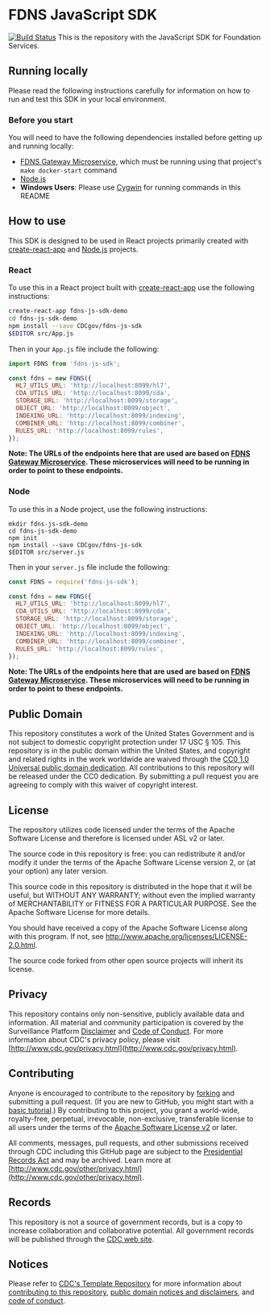 # FDNS JavaScript SDK
[![Build Status](https://travis-ci.org/CDCgov/fdns-js-sdk.svg?branch=master)](https://travis-ci.org/CDCgov/fdns-js-sdk)
This is the repository with the JavaScript SDK for Foundation Services.

## Running locally
Please read the following instructions carefully for information on how to run and test this SDK in your local environment.

### Before you start
You will need to have the following dependencies installed before getting up and running locally:

- [FDNS Gateway Microservice](https://github.com/CDCgov/fdns-ms-gateway), which must be running using that project's `make docker-start` command
- [Node.js](https://nodejs.org/en/)
- **Windows Users**: Please use [Cygwin](http://www.cygwin.com/) for running commands in this README

## How to use
This SDK is designed to be used in React projects primarily created with [create-react-app](https://github.com/facebook/create-react-app) and [Node.js](https://nodejs.org) projects.

### React
To use this in a React project built with [create-react-app](https://github.com/facebook/create-react-app) use the following instructions:

```sh
create-react-app fdns-js-sdk-demo
cd fdns-js-sdk-demo
npm install --save CDCgov/fdns-js-sdk
$EDITOR src/App.js
```

Then in your `App.js` file include the following:

```javascript
import FDNS from 'fdns-js-sdk';

const fdns = new FDNS({
  HL7_UTILS_URL: 'http://localhost:8099/hl7',
  CDA_UTILS_URL: 'http://localhost:8099/cda',
  STORAGE_URL: 'http://localhost:8099/storage',
  OBJECT_URL: 'http://localhost:8099/object',
  INDEXING_URL: 'http://localhost:8099/indexing',
  COMBINER_URL: 'http://localhost:8099/combiner',
  RULES_URL: 'http://localhost:8099/rules',
});
```

**Note: The URLs of the endpoints here that are used are based on [FDNS Gateway Microservice](https://github.com/CDCgov/fdns-ms-gateway). These microservices will need to be running in order to point to these endpoints.**

### Node
To use this in a Node project, use the following instructions:

```
mkdir fdns-js-sdk-demo
cd fdns-js-sdk-demo
npm init
npm install --save CDCgov/fdns-js-sdk
$EDITOR src/server.js
```

Then in your `server.js` file include the following:

```javascript
const FDNS = require('fdns-js-sdk');

const fdns = new FDNS({
  HL7_UTILS_URL: 'http://localhost:8099/hl7',
  CDA_UTILS_URL: 'http://localhost:8099/cda',
  STORAGE_URL: 'http://localhost:8099/storage',
  OBJECT_URL: 'http://localhost:8099/object',
  INDEXING_URL: 'http://localhost:8099/indexing',
  COMBINER_URL: 'http://localhost:8099/combiner',
  RULES_URL: 'http://localhost:8099/rules',
});
```

**Note: The URLs of the endpoints here that are used are based on [FDNS Gateway Microservice](https://github.com/CDCgov/fdns-ms-gateway). These microservices will need to be running in order to point to these endpoints.**

## Public Domain
This repository constitutes a work of the United States Government and is not subject to domestic copyright protection under 17 USC § 105. This repository is in the public domain within the United States, and copyright and related rights in the work worldwide are waived through the [CC0 1.0 Universal public domain dedication](https://creativecommons.org/publicdomain/zero/1.0/). All contributions to this repository will be released under the CC0 dedication. By submitting a pull request you are agreeing to comply with this waiver of copyright interest.

## License
The repository utilizes code licensed under the terms of the Apache Software License and therefore is licensed under ASL v2 or later.

The source code in this repository is free: you can redistribute it and/or modify it under the terms of the Apache Software License version 2, or (at your option) any later version.

This source code in this repository is distributed in the hope that it will be useful, but WITHOUT ANY WARRANTY; without even the implied warranty of MERCHANTABILITY or FITNESS FOR A PARTICULAR PURPOSE. See the Apache Software License for more details.

You should have received a copy of the Apache Software License along with this program. If not, see http://www.apache.org/licenses/LICENSE-2.0.html.

The source code forked from other open source projects will inherit its license.

## Privacy
This repository contains only non-sensitive, publicly available data and information. All material and community participation is covered by the Surveillance Platform [Disclaimer](https://github.com/CDCgov/template/blob/master/DISCLAIMER.md) and [Code of Conduct](https://github.com/CDCgov/template/blob/master/code-of-conduct.md). For more information about CDC's privacy policy, please visit [http://www.cdc.gov/privacy.html](http://www.cdc.gov/privacy.html).

## Contributing
Anyone is encouraged to contribute to the repository by [forking](https://help.github.com/articles/fork-a-repo) and submitting a pull request. (If you are new to GitHub, you might start with a [basic tutorial](https://help.github.com/articles/set-up-git).) By contributing to this project, you grant a world-wide, royalty-free, perpetual, irrevocable, non-exclusive, transferable license to all users under the terms of the [Apache Software License v2](http://www.apache.org/licenses/LICENSE-2.0.html) or later.

All comments, messages, pull requests, and other submissions received through
CDC including this GitHub page are subject to the [Presidential Records Act](http://www.archives.gov/about/laws/presidential-records.html)
and may be archived. Learn more at [http://www.cdc.gov/other/privacy.html](http://www.cdc.gov/other/privacy.html).

## Records
This repository is not a source of government records, but is a copy to increase collaboration and collaborative potential. All government records will be published through the [CDC web site](http://www.cdc.gov).

## Notices
Please refer to [CDC's Template Repository](https://github.com/CDCgov/template)
for more information about [contributing to this repository](https://github.com/CDCgov/template/blob/master/CONTRIBUTING.md),
[public domain notices and disclaimers](https://github.com/CDCgov/template/blob/master/DISCLAIMER.md),
and [code of conduct](https://github.com/CDCgov/template/blob/master/code-of-conduct.md).

